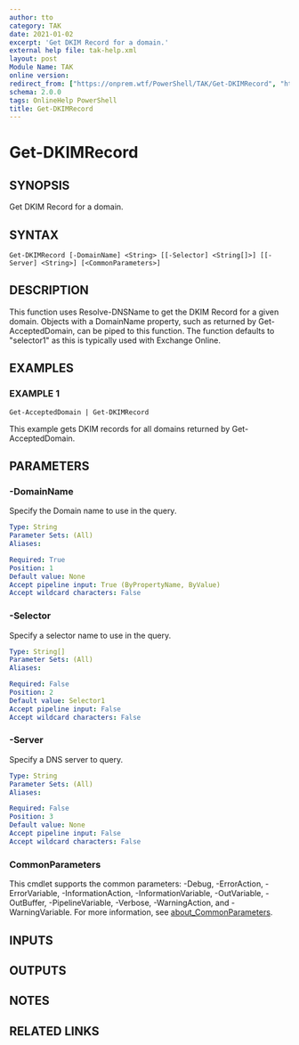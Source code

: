 ```yaml
---
author: tto
category: TAK
date: 2021-01-02
excerpt: 'Get DKIM Record for a domain.'
external help file: tak-help.xml
layout: post
Module Name: TAK
online version:
redirect_from: ["https://onprem.wtf/PowerShell/TAK/Get-DKIMRecord", "https://onprem.wtf/PowerShell/TAK/get-dkimrecord"]
schema: 2.0.0
tags: OnlineHelp PowerShell
title: Get-DKIMRecord
---
```


# Get-DKIMRecord

## SYNOPSIS
Get DKIM Record for a domain.

## SYNTAX

```
Get-DKIMRecord [-DomainName] <String> [[-Selector] <String[]>] [[-Server] <String>] [<CommonParameters>]
```

## DESCRIPTION
This function uses Resolve-DNSName to get the DKIM Record for a given domain.
Objects with a DomainName property,
such as returned by Get-AcceptedDomain, can be piped to this function.
The function defaults to "selector1" as this
is typically used with Exchange Online.

## EXAMPLES

### EXAMPLE 1
```
Get-AcceptedDomain | Get-DKIMRecord
```

This example gets DKIM records for all domains returned by Get-AcceptedDomain.

## PARAMETERS

### -DomainName
Specify the Domain name to use in the query.

```yaml
Type: String
Parameter Sets: (All)
Aliases:

Required: True
Position: 1
Default value: None
Accept pipeline input: True (ByPropertyName, ByValue)
Accept wildcard characters: False
```

### -Selector
Specify a selector name to use in the query.

```yaml
Type: String[]
Parameter Sets: (All)
Aliases:

Required: False
Position: 2
Default value: Selector1
Accept pipeline input: False
Accept wildcard characters: False
```

### -Server
Specify a DNS server to query.

```yaml
Type: String
Parameter Sets: (All)
Aliases:

Required: False
Position: 3
Default value: None
Accept pipeline input: False
Accept wildcard characters: False
```

### CommonParameters
This cmdlet supports the common parameters: -Debug, -ErrorAction, -ErrorVariable, -InformationAction, -InformationVariable, -OutVariable, -OutBuffer, -PipelineVariable, -Verbose, -WarningAction, and -WarningVariable. For more information, see [about_CommonParameters](http://go.microsoft.com/fwlink/?LinkID=113216).

## INPUTS

## OUTPUTS

## NOTES

## RELATED LINKS
